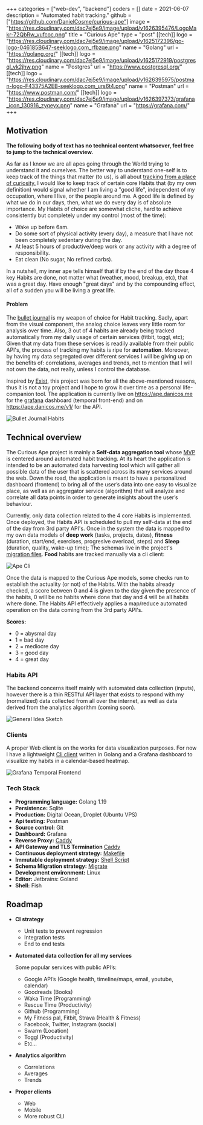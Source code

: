 +++
categories = ["web-dev", "backend"]
coders = []
date = 2021-06-07
description = "Automated habit tracking."
github = ["https://github.com/DanielCosme/curious-ape"]
image = "https://res.cloudinary.com/dac7ej5e9/image/upload/v1626395476/LogoMakr-72QbRw_vufcoc.png"
title = "Curious Ape"
type = "post"
[[tech]]
logo = "https://res.cloudinary.com/dac7ej5e9/image/upload/v1625172396/go-logo-046185B647-seeklogo.com_rfbzqe.png"
name = "Golang"
url = "https://golang.org/"
[[tech]]
logo = "https://res.cloudinary.com/dac7ej5e9/image/upload/v1625172919/postgresql_vk2jhw.png"
name = "Postgres"
url = "https://www.postgresql.org/"
[[tech]]
logo = "https://res.cloudinary.com/dac7ej5e9/image/upload/v1626395975/postman-logo-F43375A2EB-seeklogo.com_urs6t4.png"
name = "Postman"
url = "https://www.postman.com/"
[[tech]]
logo = "https://res.cloudinary.com/dac7ej5e9/image/upload/v1626397373/grafana_icon_130916_zyqeyx.png"
name = "Grafana"
url = "https://grafana.com/"
+++
## Motivation
**The following body of text has no technical content whatsoever, feel free to jump to the technical overview.** 


As far as I know we are all apes going through the World trying to understand it
and ourselves. The better way to understand one-self is to keep track of the things that 
matter (to us), is all about [tracking from a place of curiosity.](https://jamesclear.com/measuring)
I would like to keep track of certain core Habits that (by my own definition)
would signal whether I am living a "good life", independent of my occupation, where I live, 
or the people around me. A good life is defined by what we do in our days, then, what we do 
every day is of absolute importance. My Habits of choice are somewhat cliche, hard to 
achieve consistently but completely under my control (most of the time):  

- Wake up before 6am.
- Do some sort of physical activity (every day), a measure that I have not been completely sedentary during the day.
- At least 5 hours of productive/deep work or any activity with a degree of responsibility.
- Eat clean (No sugar, No refined carbs).

In a nutshell, my inner ape tells himself that if by the end of the day those 4 key Habits 
are done, not matter what (weather, mood, breakup, etc), that was a great day. Have enough
"great days" and by the compounding effect, all of a sudden you will be living a great life.

#### Problem

The [bullet journal](https://bulletjournal.com/) is my weapon of choice for Habit tracking.
Sadly, apart from the visual component, the analog choice leaves 
very little room for analysis over time. Also, 3 out of 4 habits are already being tracked 
automatically from my daily usage of certain services (fitbit, toggl, etc); Given that my 
data from these services is readily available from their public API's, the process of 
tracking my habits is ripe for **automation**. Moreover, by having my data segregated over
different services I will be giving up on the benefits of: correlations, averages
and trends, not to mention that I will not own the data, not really, unless I control the
database. 

Inspired by [Exist](https://exist.io), this project was born for all the above-mentioned reasons, thus it is not a toy project
and I hope to grow it over time as a personal life-companion tool.
The application is currently live on https://ape.danicos.me for the [grafana](https://grafana.com/) 
dashboard (temporal front-end) and on https://ape.danicos.me/v1/ for the API.

![Bullet Journal Habits](https://res.cloudinary.com/dac7ej5e9/image/upload/v1626892767/20210429_095217_blf4zx.jpg)
## Technical overview

The Curious Ape project is mainly a **Self-data aggregation tool** whose
[MVP](https://en.wikipedia.org/wiki/Minimum_viable_product) is centered around automated
habit tracking. At its heart the application is intended to be an automated data harvesting 
tool which will gather all possible data of the user that is scattered across its many 
services around the web. Down the road, the application is meant to have a personalized dashboard 
(frontend) to bring all of the user’s data into one easy to visualize place, as well as an
aggregator service (algorithm) that will analyze and correlate all data points in order to 
generate insights about the user’s behaviour.


Currently, only data collection related to the 4 core Habits is implemented. 
Once deployed, the Habits API is scheduled to pull my self-data at the end of the day from 
3rd party API's. Once in the system the data is mapped to my own data models of **deep work**
(tasks, projects, dates), **fitness** (duration, start/end, exercises, progresive overload, steps) and
**Sleep** (duration, quality, wake-up time); The schemas live in the project's 
[migration files](https://github.com/DanielCosme/curious-ape/tree/main/migrations). 
**Food** habits are tracked manually via a cli client:

![Ape Cli](https://res.cloudinary.com/dac7ej5e9/image/upload/v1627427191/Screenshot_from_2021-07-27_19.04.29_hrpkxq.png)

Once the data is mapped to the Curious Ape models, some checks run to establish the actuality (or not)
of the Habits. With the habits already checked, a score between 0 and 4 is given to the day
given the presence of the habits, 0 will be no habits where done that day and 4 will be all
habits where done. The Habits API effectively applies a map/reduce automated operation on the data coming from 
the 3rd party API's.

**Scores:**
- 0 = abysmal day
- 1 = bad day
- 2 = mediocre day
- 3 = good day
- 4 = great day


### Habits API

The backend concerns itself mainly with automated data collection (inputs), however there is a thin 
RESTful API layer that exists to respond with my (normalized) data collected from all over the internet, 
as well as data derived from the analytics algorithm (coming soon).


![General Idea Sketch](https://res.cloudinary.com/dac7ej5e9/image/upload/v1626906732/ape-diagrams_l0g6d0.png)

### Clients

A proper Web client is on the works for data visualization purposes. For now I have a 
lightweight [Cli client](https://github.com/DanielCosme/curious-ape/tree/main/cmd/cli) 
written in Golang and a Grafana dashboard to visualize my habits in a calendar-based heatmap.


![Grafana Temporal Frontend](https://res.cloudinary.com/dac7ej5e9/image/upload/v1626390146/Screenshot_from_2021-07-15_19.01.24_ijch0e.png)

### Tech Stack
- **Programming language:** Golang 1.19
- **Persistence:** Sqlite
- **Production:** Digital Ocean, Droplet (Ubuntu VPS)
- **Api testing:** Postman
- **Source control:** Git
- **Dashboard:** Grafana
- **Reverse Proxy:** [Caddy](https://caddyserver.com/)
- **API Gateway and TLS Termination** [Caddy](https://caddyserver.com/)
- **Continuous deployment strategy:** [Makefile](https://github.com/DanielCosme/curious-ape/blob/main/Makefile)
- **Immutable deployment strategy:** [Shell Script](https://github.com/DanielCosme/curious-ape/tree/main/production/setup)
- **Schema Migration strategy:** [Migrate](https://github.com/golang-migrate/migrate)
- **Development environment:** Linux
- **Editor:** Jetbrains: Goland
- **Shell:** Fish

## Roadmap
- **CI strategy**
    - Unit tests to prevent regression
    - Integration tests
    - End to end tests

- **Automated data collection for all my services**

    Some popular services with public API’s:

    - Google API’s (Google health, timeline/maps, email, youtube, calendar)
    - Goodreads (Books)
    - Waka Time (Programming)
    - Rescue Time (Productivity)
    - Github (Programming)
    - My Fitness pal, Fitbit, Strava (Health & Fitness)
    - Facebook, Twitter, Instagram (social)
    - Swarm (Location)
    - Toggl (Productivity)
    - Etc…  
- **Analytics algorithm**
    - Correlations
    - Averages
    - Trends
- **Proper clients**
    - Web
    - Mobile
    - More robust CLI
